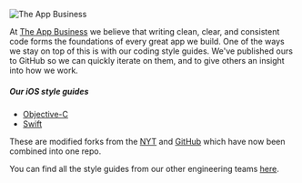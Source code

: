 ![The App Business](https://github.com/theappbusiness/iOS-Style-Guide/blob/master/assets/logo.png)

At [The App Business](http://theappbusiness.com) we believe that writing clean, clear, and consistent code forms the foundations of every great app we build. One of the ways we stay on top of this is with our coding style guides. We've published ours to GitHub so we can quickly iterate on them, and to give others an insight into how we work.

##### Our iOS style guides

- [Objective-C](https://github.com/theappbusiness/iOS-Style-Guide/blob/master/objective-c.md)
- [Swift](https://github.com/theappbusiness/iOS-Style-Guide/blob/master/swift.md)


These are modified forks from the [NYT](https://github.com/NYTimes/objective-c-style-guide) and [GitHub](https://github.com/github/swift-style-guide) which have now been combined into one repo.

You can find all the style guides from our other engineering teams [here](https://github.com/theappbusiness?utf8=✓&query=guide).
